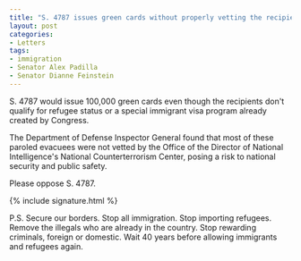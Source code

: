 ```yaml
---
title: "S. 4787 issues green cards without properly vetting the recipients. Oppose."
layout: post
categories:
- Letters
tags:
- immigration
- Senator Alex Padilla
- Senator Dianne Feinstein
---
```


S. 4787 would issue 100,000 green cards even though the recipients don't qualify for refugee status or a special immigrant visa program already created by Congress.

The Department of Defense Inspector General found that most of these paroled evacuees were not vetted by the Office of the Director of National Intelligence's National Counterterrorism Center, posing a risk to national security and public safety.

Please oppose S. 4787.

{% include signature.html %}

P.S. Secure our borders. Stop all immigration. Stop importing refugees. Remove the illegals who are already in the country. Stop rewarding criminals, foreign or domestic. Wait 40 years before allowing immigrants and refugees again.